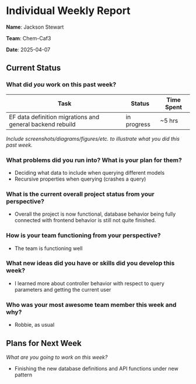 # Individual Weekly Report

**Name**: Jackson Stewart

**Team**: Chem-Caf3

**Date**: 2025-04-07

## Current Status

### What did _you_ work on this past week?

| Task | Status | Time Spent | 
| ---- | ------ | ---------- |
| EF data definition migrations and general backend rebuild | in progress | ~5 hrs |

*Include screenshots/diagrams/figures/etc. to illustrate what you did this past week.*

### What problems did you run into? What is your plan for them?

- Deciding what data to include when querying different models
- Recursive properties when querying (crashes a query)

### What is the current overall project status from your perspective? 

- Overall the project is now functional, database behavior being fully connected with frontend behavior is still not quite finished.

### How is your team functioning from your perspective?

- The team is functioning well

### What new ideas did you have or skills did you develop this week?

- I learned more about controller behavior with respect to query parameters and getting the current user

### Who was your most awesome team member this week and why?

- Robbie, as usual

## Plans for Next Week

*What are you going to work on this week?*

- Finishing the new database definitions and API functions under new pattern

